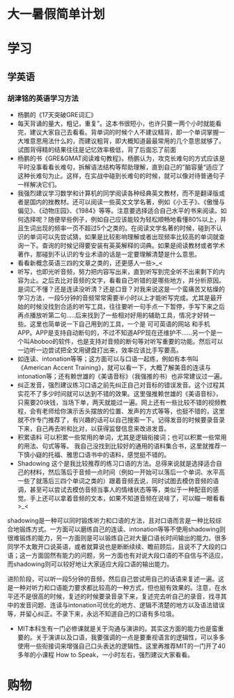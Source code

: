 # 大一暑假简单计划

# 学习
## 学英语
### 胡津铭的英语学习方法
* 杨鹏的《17天突破GRE词汇》
* 每天背诵的量大，粗记，重复”。这本书很短小，也许只要一两个小时就能看完，建议大家自己去看看。背单词的时候个人不建议精背，即一个单词掌握一大堆意思用法什么的，而建议粗背，即大概知道最最常用的几个意思就够了。试图背得精的结果往往是记忆效率极低，背了后面忘了前面
* 杨鹏的书《GRE&GMAT阅读难句教程》。杨鹏认为，攻克长难句的方式应该是平时没事看看长难句，拆解语法结构等帮助理解，直到自己的”脑容量“适应了这种长难句为止。这样，在实战中碰到长难句的时候，就可以像对待普通句子一样解决它们。
* 我强烈建议学习数学和计算机的同学阅读各种经典英文教材，而不是翻译版或者是国内的挫教材。还可以阅读一些英文文学名著，例如《小王子》、《傲慢与偏见》、《动物庄园》、《1984》等等。注意要选择适合自己水平的书来阅读。如何选择呢？随便举些例子，例如自己应该能较为轻松顺畅地看懂80%以上，并且生词出现的频率一页不超过5个之类的。在阅读文学名著的时候，碰到不认识的单词可以先尝试猜，如果是比较影响理解或者出现频率比较高的单词就查询一下。查询的时候记得要安装有英英解释的词典。如果是阅读教材或者学术著作，那碰到不认识的专业术语的话是一定要理解清楚是什么意思。
* 看看新概念英语三四的文章之类的，还更感人一些>_<
* 听写，也即光听音频，努力把内容写出来，直到听写到完全听不出来剩下的内容为止。之后去比对音频的文字，看看自己听错的是哪些地方，并分析原因。是词汇不懂？还是连读没听清？还是口音？对我来说这是一个蛮痛苦又枯燥的学习方法，一段5分钟的音频常常需要半小时以上才能听写完成。尤其是最开始的时候没找到合适的听写工具，往往要听一句手点一下暂停，手写下来之后再点播放听第二句…..后来找到了一些相对好用的辅助工具，情况才好转一些。这里也简单说一下自己用到的工具，一个是 可可英语的网站 和手机APP。APP是支持自动断句的，不过不知道APP现在还维护不……另一个是一个叫Aboboo的软件，也是支持对音频的断句等对听写重要的功能。然后可以一边听一边尝试把全文用键盘打出来，效率应该比手写要高。
* 如连读、intonation等等；这方面可以与口语一起练，例如有本书叫《American Accent Training》，就可以看一下，大概了解美音的连读与intonation等；还有赖世雄的《美语音标》（我强推的书）也非常建议过一遍。
* 纠正发音，强烈建议练习口语之前先纠正自己对音标的错误发音。这个过程其实花不了多少时间就可以达到不错的效果。这里强推赖世雄的《美语音标》，只需要20块钱，当场下单，两天就能过一遍。网上还有一些比较不错的视频教程，会有老师给你演示舌头摆放的位置、发声的方式等等，也挺不错的，这里就不作专门推荐了，有兴趣的话可以自己搜索一下。记得发音的时候要录音录下来，自己再去听和比对，以获得监督信息来改进发音。
* 积累语料
可以积累一些常用的单词，尤其是逻辑衔接词；也可以积累一些常用的用法、句式等等。 我自己没找到比较好的通用的语料集合书，这里就推荐一下慎小嶷的托福、雅思口语书中的语料，感觉挺不错的。
* Shadowing
这个是我比较推荐的练习口语的方法。总得来说就是选择适合自己的材料，然后落后于音频一点时间（例如一开始可以落后一个单词、水平高一些了就落后三四个单词之类的）跟着音频去说，同时试图去模仿音频的语调，甚至可以尝试去模仿音频当事人的情绪状态等等，类似于一种配音的感觉。手上还可以拿着音频的文本，如果不知道音频在说啥了，可以瞄一眼看看>_<

shadowing是一种可以同时锻炼听力和口语的方法，且对口语而言是一种比较综合地锻炼方式。一方面可以磨练自己的连读、intonation等等不使用shadowing则很难锻炼的能力，另一方面则是可以锻炼自己对大量口语长时间输出的能力。很多同学不太敢开口说英语，或者就算说也是断断续续、瞻前顾后，且说不了大段的口语；这一方面固然有能力的问题，另一方面也有对说大段口语的不自信与不适应，而shadowing则可以较好地让大家适应大段口语的输出能力。

进阶阶段，可以听一段5分钟的音频，然后自己尝试用自己的话语来复述一遍。这是一种对听力和口语能力要求都比较高的一种方式，但也挺有效果的。注意，在水平还不是很高的时候，复述的时候要录音录下来，复述完去听自己的录音，找寻其中的发音问题、连读与intonation可优化的地方、逻辑不清楚的地方以及语法错误等，并留心纠正。不录下来，永远不知道自己的口语有多垃圾。
* MIT本科生有一门必修课就是关于沟通与演讲的。其实这方面的能力也是蛮重要的。关于演讲以及口语，我要强调的一点是要重视语言的逻辑性，可以多多使用一些衔接词来增强自己口头表达的逻辑性。这里再推荐MIT的一门开了40多年的小课程 How to Speak，一小时左右，强烈建议大家看看。




# 购物